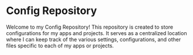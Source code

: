 # Config Repository
Welcome to my Config Repository! This repository is created to store configurations for my apps and projects. It serves as a centralized location where I can keep track of the various settings, configurations, and other files specific to each of my apps or projects.
